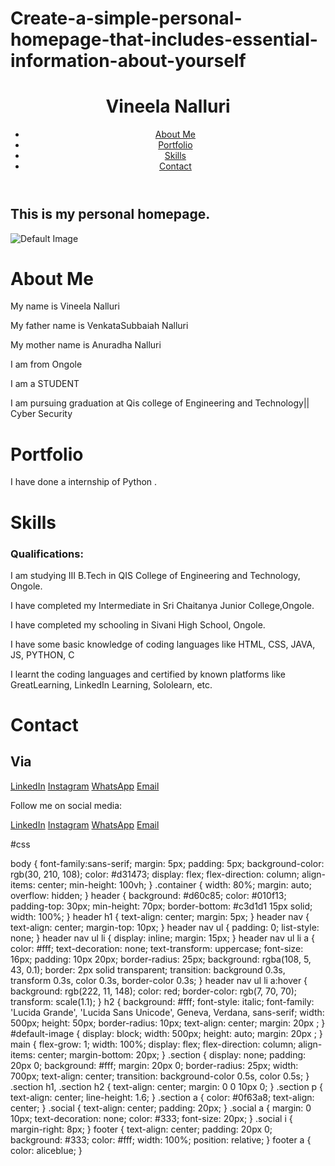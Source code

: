 # Create-a-simple-personal-homepage-that-includes-essential-information-about-yourself
<!DOCTYPE html>
<html lang="en">
<head>
<title>Vineela Nalluri</title>
<link rel="stylesheet" href="styles.css">
</head>
<body>
<header>
<div class="container">
<h1>Vineela Nalluri</h1>
<nav>
<ul>
<li><a href="#about" onclick="showSection('about')">About Me</a></li>
<li><a href="#portfolio" onclick="showSection('portfolio')">Portfolio</a></li>
<li><a href="#skills" onclick="showSection('skills')">Skills</a></li>
<li><a href="#contact" onclick="showSection('contact')">Contact</a></li>
</ul>
</nav>
</div>
</header>
<h2>This is my personal homepage.</h2>
<img src="https://d1csarkz8obe9u.cloudfront.net/posterpreviews/welcome-home-design-template-942174bf76bf88a08f54bee7d76c6504_screen.jpg?ts=1683765314" alt="Default Image" id="default-image">
<main>
<div class="section" id="about">
<div class="container">
<h1>About Me</h1>
<p>My name is Vineela Nalluri</p>
<p>My father name is VenkataSubbaiah Nalluri</p>
<p>My mother name is Anuradha Nalluri</p>
<p>I am from Ongole</p>
<p>I am a STUDENT</p>
<p>I am pursuing graduation at Qis college of Engineering and Technology|| Cyber Security</p>

</div>
</div>
<div class="section" id="portfolio">
<div class="container">
<h1>Portfolio</h1>
<p>I have done a internship of Python .</p>
</div>
</div>
<div class="section" id="skills">
<div class="container">
<h1>Skills</h1>
<h3>Qualifications:</h3>
<p>I am studying III B.Tech in QIS College of Engineering and Technology, Ongole.</p>
<p>I have completed my Intermediate in Sri Chaitanya Junior College,Ongole.</p>
<p>I have completed my schooling in Sivani High School, Ongole.</p>
<p>I have some basic knowledge of coding languages like HTML, CSS, JAVA, JS, PYTHON, C</p>
<p>I learnt the coding languages and certified by known platforms like GreatLearning, LinkedIn Learning, Sololearn, etc.</p>
</div>
</div>
<div class="section" id="contact">
<div class="container">
<h1>Contact</h1>
<h2>Via</h2>
<a href="https://www.linkedin.com/in/vinni-nalluri-725923290?utm_source=share&utm_campaign=share_via&utm_content=profile&utm_medium=android_app" target="_blank"><i class="fab fa-linkedin"></i>LinkedIn</a>
<a href="https://www.instagram.com/" target="_blank"><i class="fab fa-instagram"></i>Instagram</a>
<a href="https://wa.me/qr/K2AC6U2WEL33B1" target="_blank"><i class="fab fa-whatsapp"></i>WhatsApp</a>
<a href="vinninalluri@gmail.com"><i class="fas fa-envelope"></i>Email</a>
</div>
</div>
</main>
<footer>
<div class="container">
<p>Follow me on social media:</p>
<a href="https://www.linkedin.com/in/vinni-nalluri-725923290?utm_source=share&utm_campaign=share_via&utm_content=profile&utm_medium=android_app" target="_blank"><i class="fab fa-linkedin"></i>LinkedIn</a>
<a href="https://www.instagram.com/" target="_blank"><i class="fab fa-instagram"></i>Instagram</a>
<a href="https://wa.me/qr/K2AC6U2WEL33B1" target="_blank"><i class="fab fa-whatsapp"></i>WhatsApp</a>
<a href="vinninalluri@gmail.com"><i class="fas fa-envelope"></i>Email</a>
</div>
</footer>
<script>
    function showSection(sectionId) {
        const sections = document.querySelectorAll('.section');
        sections.forEach(section => {
            section.style.display = 'none';
        });

        const activeSection = document.getElementById(sectionId);
        activeSection.style.display = 'block';

        // Hide default image when a section is shown
        document.getElementById('default-image').style.display = 'none';
    }

    document.addEventListener('DOMContentLoaded', () => {
        // No section is shown by default
        document.querySelectorAll('.section').forEach(section => {
            section.style.display = 'none';
        });
    });
</script>
</body>
</html>

#css

body {
    font-family:sans-serif;
    margin: 5px;
    padding: 5px;
    background-color: rgb(30, 210, 108);
    color: #d31473;
    display: flex;
    flex-direction: column;
    align-items: center;
    min-height: 100vh;
}
.container {
    width: 80%;
    margin: auto;
    overflow: hidden;
}
header {
    background: #d60c85;
    color: #010f13;
    padding-top: 30px;
    min-height: 70px;
    border-bottom: #c3d1d1 15px solid;
    width: 100%;
}
header h1 {
    text-align: center;
    margin: 5px;
}
header nav {
    text-align: center;
    margin-top: 10px;
}
header nav ul {
    padding: 0;
    list-style: none;
}
header nav ul li {
    display: inline;
    margin: 15px;
}
header nav ul li a {
    color: #fff;
    text-decoration: none;
    text-transform: uppercase;
    font-size: 16px;
    padding: 10px 20px;
    border-radius: 25px;
    background: rgba(108, 5, 43, 0.1);
    border: 2px solid transparent;
    transition: background 0.3s, transform 0.3s, color 0.3s, border-color 0.3s;
}
header nav ul li a:hover {
    background: rgb(222, 11, 148);
    color: red;
    border-color: rgb(7, 70, 70);
    transform: scale(1.1);
}
h2 {
    background: #fff;
    font-style: italic;
    font-family:   'Lucida Grande', 'Lucida Sans Unicode', Geneva, Verdana, sans-serif;
    width: 500px;
    height: 50px;
    border-radius: 10px;
    text-align: center;
    margin: 20px ;
}
#default-image {
    display: block;
    width: 500px;
    height: auto;
    margin: 20px ;
}
main {
    flex-grow: 1;
    width: 100%;
    display: flex;
    flex-direction: column;
    align-items: center;
    margin-bottom: 20px; 
}
.section {
    display: none;
    padding: 20px 0;
    background: #fff;
    margin: 20px 0;
    border-radius: 25px;
    width: 700px;
    text-align: center;
    transition: background-color 0.5s, color 0.5s;
}
.section h1, .section h2 {
    text-align: center;
    margin: 0 0 10px 0;
}
.section p {
    text-align: center;
    line-height: 1.6;
}
.section a {
    color: #0f63a8;
    text-align: center;
}
.social {
    text-align: center;
    padding: 20px;
}
.social a {
    margin: 0 10px;
    text-decoration: none;
    color: #333;
    font-size: 20px;
}
.social i {
    margin-right: 8px;
}
footer {
    text-align: center;
    padding: 20px 0;
    background: #333;
    color: #fff;
    width: 100%;
    position: relative;
}
footer a {
    color: aliceblue;
}

